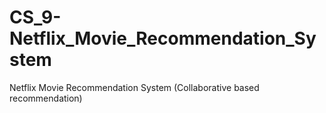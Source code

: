 # CS_9-Netflix_Movie_Recommendation_System
Netflix Movie Recommendation System (Collaborative based recommendation)

